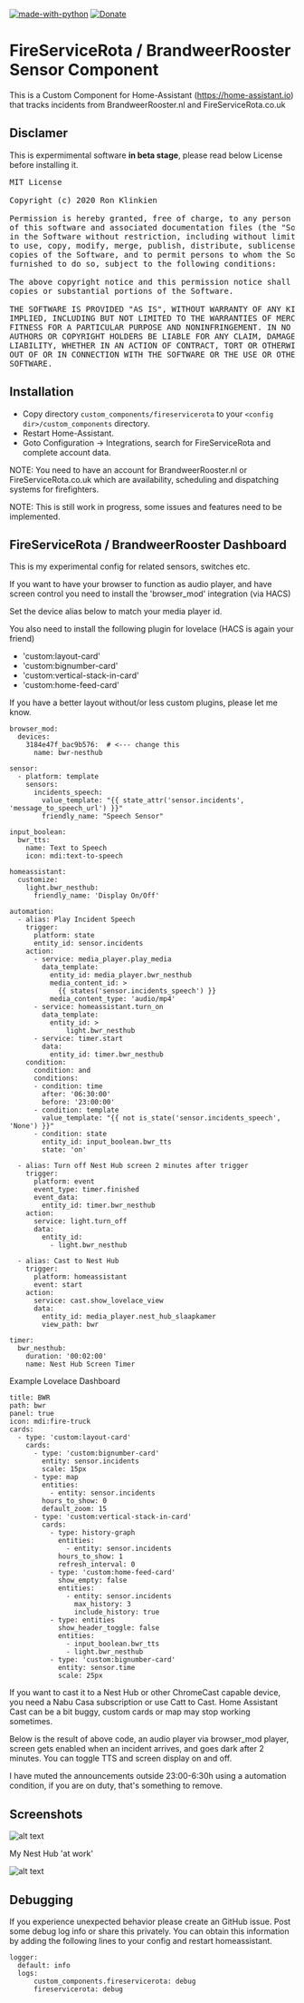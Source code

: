 [![made-with-python](https://img.shields.io/badge/Made%20with-Python-1f425f.svg)](https://www.python.org/) [![Donate](https://img.shields.io/badge/Donate-PayPal-green.svg)](https://www.paypal.me/cyberjunkynl/)

# FireServiceRota / BrandweerRooster Sensor Component
This is a Custom Component for Home-Assistant (https://home-assistant.io) that tracks incidents from BrandweerRooster.nl and FireServiceRota.co.uk

## Disclamer

This is expermimental software **in beta stage**, please read below License before installing it.

<pre>
MIT License

Copyright (c) 2020 Ron Klinkien

Permission is hereby granted, free of charge, to any person obtaining a copy
of this software and associated documentation files (the "Software"), to deal
in the Software without restriction, including without limitation the rights
to use, copy, modify, merge, publish, distribute, sublicense, and/or sell
copies of the Software, and to permit persons to whom the Software is
furnished to do so, subject to the following conditions:

The above copyright notice and this permission notice shall be included in all
copies or substantial portions of the Software.

THE SOFTWARE IS PROVIDED "AS IS", WITHOUT WARRANTY OF ANY KIND, EXPRESS OR
IMPLIED, INCLUDING BUT NOT LIMITED TO THE WARRANTIES OF MERCHANTABILITY,
FITNESS FOR A PARTICULAR PURPOSE AND NONINFRINGEMENT. IN NO EVENT SHALL THE
AUTHORS OR COPYRIGHT HOLDERS BE LIABLE FOR ANY CLAIM, DAMAGES OR OTHER
LIABILITY, WHETHER IN AN ACTION OF CONTRACT, TORT OR OTHERWISE, ARISING FROM,
OUT OF OR IN CONNECTION WITH THE SOFTWARE OR THE USE OR OTHER DEALINGS IN THE
SOFTWARE.
</pre>

## Installation

- Copy directory `custom_components/fireservicerota` to your `<config dir>/custom_components` directory.
- Restart Home-Assistant.
- Goto Configuration -> Integrations, search for FireServiceRota and complete account data.

NOTE: You need to have an account for BrandweerRooster.nl or FireServiceRota.co.uk which are availability, scheduling and dispatching systems for firefighters.

NOTE: This is still work in progress, some issues and features need to be implemented.

## FireServiceRota / BrandweerRooster Dashboard

This is my experimental config for related sensors, switches etc.

If you want to have your browser to function as audio player, and have screen control you need to install the 'browser_mod' integration (via HACS)

Set the device alias below to match your media player id.

You also need to install the following plugin for lovelace (HACS is again your friend)
- 'custom:layout-card'
- 'custom:bignumber-card'
- 'custom:vertical-stack-in-card'
- 'custom:home-feed-card'

If you have a better layout without/or less custom plugins, please let me know.

```
browser_mod:
  devices:
    3184e47f_bac9b576:  # <--- change this
      name: bwr-nesthub

sensor:
  - platform: template
    sensors:
      incidents_speech:
        value_template: "{{ state_attr('sensor.incidents', 'message_to_speech_url') }}"
        friendly_name: "Speech Sensor"

input_boolean:
  bwr_tts:
    name: Text to Speech
    icon: mdi:text-to-speech

homeassistant:
  customize:
    light.bwr_nesthub:
      friendly_name: 'Display On/Off'

automation:
  - alias: Play Incident Speech
    trigger:
      platform: state
      entity_id: sensor.incidents
    action:
      - service: media_player.play_media
        data_template:
          entity_id: media_player.bwr_nesthub
          media_content_id: >
            {{ states('sensor.incidents_speech') }}
          media_content_type: 'audio/mp4'
      - service: homeassistant.turn_on
        data_template: 
          entity_id: >
              light.bwr_nesthub
      - service: timer.start
        data:
          entity_id: timer.bwr_nesthub
    condition:
      condition: and
      conditions:
      - condition: time
        after: '06:30:00'
        before: '23:00:00'
      - condition: template
        value_template: "{{ not is_state('sensor.incidents_speech', 'None') }}"
      - condition: state
        entity_id: input_boolean.bwr_tts
        state: 'on'

  - alias: Turn off Nest Hub screen 2 minutes after trigger
    trigger:
      platform: event
      event_type: timer.finished
      event_data:
        entity_id: timer.bwr_nesthub
    action:
      service: light.turn_off
      data:
        entity_id:
          - light.bwr_nesthub

  - alias: Cast to Nest Hub
    trigger: 
      platform: homeassistant
      event: start
    action:
      service: cast.show_lovelace_view
      data: 
        entity_id: media_player.nest_hub_slaapkamer
        view_path: bwr

timer:
  bwr_nesthub:
    duration: '00:02:00'
    name: Nest Hub Screen Timer
```

Example Lovelace Dashboard

```
title: BWR
path: bwr
panel: true
icon: mdi:fire-truck
cards:
  - type: 'custom:layout-card'
    cards:
      - type: 'custom:bignumber-card'
        entity: sensor.incidents
        scale: 15px
      - type: map
        entities:
          - entity: sensor.incidents
        hours_to_show: 0
        default_zoom: 15
      - type: 'custom:vertical-stack-in-card'
        cards:
          - type: history-graph
            entities:
              - entity: sensor.incidents
            hours_to_show: 1
            refresh_interval: 0
          - type: 'custom:home-feed-card'
            show_empty: false
            entities:
              - entity: sensor.incidents
                max_history: 3
                include_history: true
          - type: entities
            show_header_toggle: false
            entities:
              - input_boolean.bwr_tts
              - light.bwr_nesthub
          - type: 'custom:bignumber-card'
            entity: sensor.time
            scale: 25px
```


If you want to cast it to a Nest Hub or other ChromeCast capable device, you need a Nabu Casa subscription or use Catt to Cast.
Home Assistant Cast can be a bit buggy, custom cards or map may stop working sometimes.

Below is the result of above code, an audio player via browser_mod player, screen gets enabled when an incident arrives, and goes dark after 2 minutes. You can toggle TTS and screen display on and off.

I have muted the announcements outside 23:00-6:30h using a automation condition, if you are on duty, that's something to remove.


## Screenshots

![alt text](https://github.com/cyberjunky/home-assistant-brandweerrooster/blob/master/screenshots/bwr-nesthub-dash.png?raw=true "Screenshot BrandweerRooster Dashboard")

My Nest Hub 'at work'

![alt text](https://github.com/cyberjunky/home-assistant-brandweerrooster/blob/master/screenshots/nesthub.jpg?raw=true "Photo Nest Hub at work")


## Debugging
If you experience unexpected behavior please create an GitHub issue.
Post some debug log info or share this privately.
You can obtain this information by adding the following lines to your config and restart homeassistant.


```
logger:
  default: info
  logs:
      custom_components.fireservicerota: debug
      fireservicerota: debug
```
